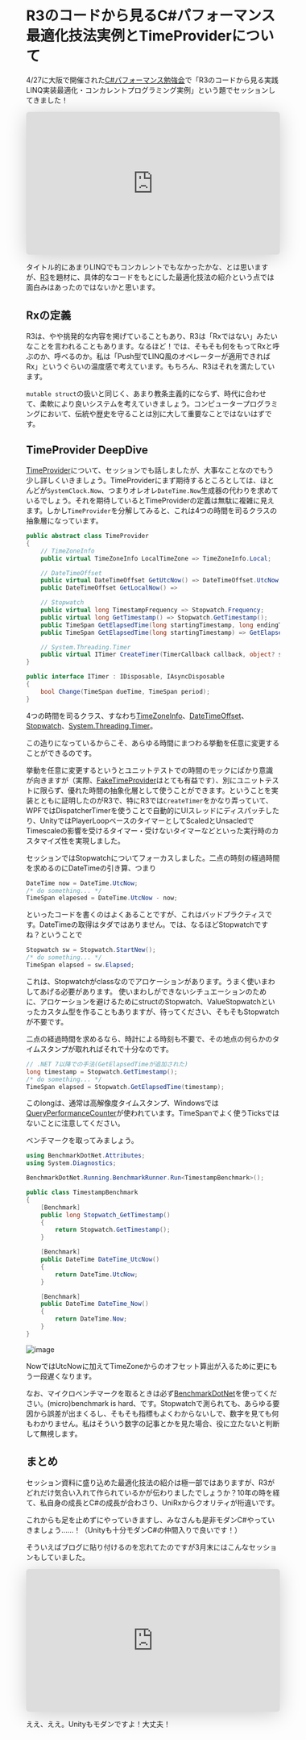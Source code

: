# R3のコードから見るC#パフォーマンス最適化技法実例とTimeProviderについて

4/27に大阪で開催された[C#パフォーマンス勉強会](https://cs-reading.connpass.com/event/309714/)で「R3のコードから見る実践LINQ実装最適化・コンカレントプログラミング実例」という題でセッションしてきました！

<iframe class="speakerdeck-iframe" frameborder="0" src="https://speakerdeck.com/player/205627770b434599925567dbfeca229c" title="R3のコードから見る実践LINQ実装最適化・コンカレントプログラミング実例" allowfullscreen="true" style="border: 0px; background: padding-box padding-box rgba(0, 0, 0, 0.1); margin: 0px; padding: 0px; border-radius: 6px; box-shadow: rgba(0, 0, 0, 0.2) 0px 5px 40px; width: 100%; height: auto; aspect-ratio: 560 / 315;" data-ratio="1.7777777777777777"></iframe>

タイトル的にあまりLINQでもコンカレントでもなかったかな、とは思いますが、[R3](https://github.com/Cysharp/R3)を題材に、具体的なコードをもとにした最適化技法の紹介という点では面白みはあったのではないかと思います。

Rxの定義
---
R3は、やや挑発的な内容を掲げていることもあり、R3は「Rxではない」みたいなことを言われることもあります。なるほど！では、そもそも何をもってRxと呼ぶのか、呼べるのか。私は「Push型でLINQ風のオペレーターが適用できればRx」というぐらいの温度感で考えています。もちろん、R3はそれを満たしています。

`mutable struct`の扱いと同じく、あまり教条主義的にならず、時代に合わせて、柔軟により良いシステムを考えていきましょう。コンピュータープログラミングにおいて、伝統や歴史を守ることは別に大して重要なことではないはずです。

TimeProvider DeepDive
---
[TimeProvider](https://learn.microsoft.com/ja-jp/dotnet/api/system.timeprovider?view=net-8.0)について、セッションでも話しましたが、大事なことなのでもう少し詳しくいきましょう。TimeProviderにまず期待するところとしては、ほとんどが`SystemClock.Now`、つまりオレオレ`DateTime.Now`生成器の代わりを求めているでしょう。それを期待しているとTimeProviderの定義は無駄に複雑に見えます。しかし`TimeProvider`を分解してみると、これは4つの時間を司るクラスの抽象層になっています。

```csharp
public abstract class TimeProvider
{
    // TimeZoneInfo
    public virtual TimeZoneInfo LocalTimeZone => TimeZoneInfo.Local;

    // DateTimeOffset
    public virtual DateTimeOffset GetUtcNow() => DateTimeOffset.UtcNow;
    public DateTimeOffset GetLocalNow() =>

    // Stopwatch
    public virtual long TimestampFrequency => Stopwatch.Frequency;
    public virtual long GetTimestamp() => Stopwatch.GetTimestamp();
    public TimeSpan GetElapsedTime(long startingTimestamp, long endingTimestamp) => 
    public TimeSpan GetElapsedTime(long startingTimestamp) => GetElapsedTime(startingTimestamp, GetTimestamp());

    // System.Threading.Timer
    public virtual ITimer CreateTimer(TimerCallback callback, object? state, TimeSpan dueTime, TimeSpan period) =>
}

public interface ITimer : IDisposable, IAsyncDisposable
{
    bool Change(TimeSpan dueTime, TimeSpan period);
}
```

4つの時間を司るクラス、すなわち[TimeZoneInfo](https://learn.microsoft.com/ja-jp/dotnet/api/system.timezoneinfo?view=net-8.0)、[DateTimeOffset](https://learn.microsoft.com/ja-jp/dotnet/api/system.datetimeoffset?view=net-8.0)、[Stopwatch](https://learn.microsoft.com/ja-jp/dotnet/api/system.diagnostics.stopwatch?view=net-8.0)、[System.Threading.Timer](https://learn.microsoft.com/ja-jp/dotnet/api/system.threading.timer?view=net-8.0)。

この造りになっているからこそ、あらゆる時間にまつわる挙動を任意に変更することができるのです。

挙動を任意に変更するというとユニットテストでの時間のモックにばかり意識が向きますが（実際、[FakeTimeProvider](https://learn.microsoft.com/ja-jp/dotnet/api/microsoft.extensions.time.testing.faketimeprovider?view=net-8.0)はとても有益です）、別にユニットテストに限らず、優れた時間の抽象化層として使うことができます。ということを実装とともに証明したのがR3で、特にR3では`CreateTimer`をかなり弄っていて、WPFではDispatcherTimerを使うことで自動的にUIスレッドにディスパッチしたり、UnityではPlayerLoopベースのタイマーとしてScaledとUnsacledでTimescaleの影響を受けるタイマー・受けないタイマーなどといった実行時のカスタマイズ性を実現しました。

セッションではStopwatchについてフォーカスしました。二点の時刻の経過時間を求めるのにDateTimeの引き算、つまり

```csharp
DateTime now = DateTime.UtcNow;
/* do something... */
TimeSpan elapesed = DateTime.UtcNow - now;
```

といったコードを書くのはよくあることですが、これはバッドプラクティスです。DateTimeの取得はタダではありません。では、なるほどStopwatchですね？ということで

```csharp
Stopwatch sw = Stopwatch.StartNew();
/* do something... */
TimeSpan elapsed = sw.Elapsed;
```

これは、Stopwatchがclassなのでアロケーションがあります。うまく使いまわしてあげる必要があります。
使いまわしができないシチュエーションのために、アロケーションを避けるためにstructのStopwatch、ValueStopwatchといったカスタム型を作ることもありますが、待ってください、そもそもStopwatchが不要です。

二点の経過時間を求めるなら、時計による時刻も不要で、その地点の何らかのタイムスタンプが取れればそれで十分なのです。

```csharp
// .NET 7以降での手法(GetElapsedTimeが追加された)
long timestamp = Stopwatch.GetTimestamp();
/* do something... */
TimeSpan elapsed = Stopwatch.GetElapsedTime(timestamp);
```

このlongは、通常は高解像度タイムスタンプ、Windowsでは[QueryPerformanceCounter](https://learn.microsoft.com/ja-jp/windows/win32/sysinfo/acquiring-high-resolution-time-stamps)が使われています。TimeSpanでよく使うTicksではないことに注意してください。

ベンチマークを取ってみましょう。

```csharp
using BenchmarkDotNet.Attributes;
using System.Diagnostics;

BenchmarkDotNet.Running.BenchmarkRunner.Run<TimestampBenchmark>();

public class TimestampBenchmark
{
    [Benchmark]
    public long Stopwatch_GetTimestamp()
    {
        return Stopwatch.GetTimestamp();
    }

    [Benchmark]
    public DateTime DateTime_UtcNow()
    {
        return DateTime.UtcNow;
    }

    [Benchmark]
    public DateTime DateTime_Now()
    {
        return DateTime.Now;
    }
}
```

![image](https://github.com/Cysharp/R3/assets/46207/75122cc7-c303-493f-bc78-40388529cf60)

NowではUtcNowに加えてTimeZoneからのオフセット算出が入るために更にもう一段遅くなります。

なお、マイクロベンチマークを取るときは必ず[BenchmarkDotNet](https://github.com/dotnet/BenchmarkDotNet)を使ってください。(micro)benchmark is hard、です。Stopwatchで測られても、あらゆる要因から誤差が出まくるし、そもそも指標もよくわからないしで、数字を見ても何もわかりません。私はそういう数字の記事とかを見た場合、役に立たないと判断して無視します。

まとめ
---
セッション資料に盛り込めた最適化技法の紹介は極一部ではありますが、R3がどれだけ気合い入れて作られているかが伝わりましたでしょうか？10年の時を経て、私自身の成長とC#の成長が合わさり、UniRxからクオリティが桁違いです。

これからも足を止めずにやっていきますし、みなさんも是非モダンC#やっていきましょう……！（Unityも十分モダンC#の仲間入りで良いです！）

そういえばブログに貼り付けるのを忘れてたのですが3月末にはこんなセッションもしていました。

<iframe class="speakerdeck-iframe" frameborder="0" src="https://speakerdeck.com/player/c5a8898ac7c4464584068b0ee3180e94" title=".NETの非同期戦略とUnityとの相互運用" allowfullscreen="true" style="border: 0px; background: padding-box padding-box rgba(0, 0, 0, 0.1); margin: 0px; padding: 0px; border-radius: 6px; box-shadow: rgba(0, 0, 0, 0.2) 0px 5px 40px; width: 100%; height: auto; aspect-ratio: 560 / 315;" data-ratio="1.7777777777777777"></iframe>

ええ、ええ。Unityもモダンですよ！大丈夫！